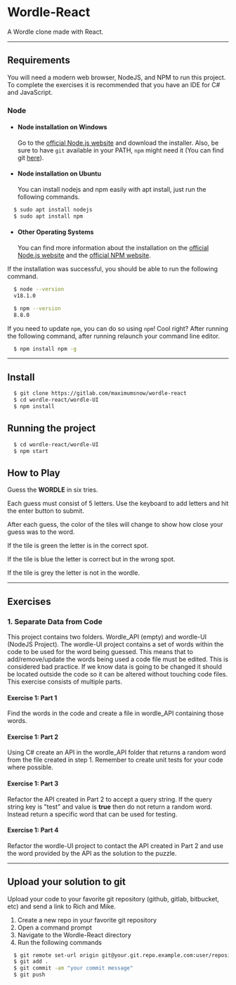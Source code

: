 # Wordle-React

A Wordle clone made with React.

---

## Requirements

You will need a modern web browser, NodeJS, and NPM to run this project.
To complete the exercises it is recommended that you have an IDE for C# and JavaScript.

### Node

- #### Node installation on Windows

   Go to the [official Node.js website](https://nodejs.org/) and download the installer.
Also, be sure to have `git` available in your PATH, `npm` might need it (You can find git [here](https://git-scm.com/)).

- #### Node installation on Ubuntu

  You can install nodejs and npm easily with apt install, just run the following commands.

```bash
  $ sudo apt install nodejs
  $ sudo apt install npm
```

- #### Other Operating Systems
  
  You can find more information about the installation on the [official Node.js website](https://nodejs.org/) and the [official NPM website](https://npmjs.org/).

If the installation was successful, you should be able to run the following command.

```bash
  $ node --version
  v18.1.0

  $ npm --version
  8.8.0
```

If you need to update `npm`, you can do so using `npm`! Cool right? After running the following command, after running relaunch your command line editor.

```bash
  $ npm install npm -g
```

---

## Install

```bash
  $ git clone https://gitlab.com/maximumsnow/wordle-react
  $ cd wordle-react/wordle-UI
  $ npm install
```

## Running the project

```bash
  $ cd wordle-react/wordle-UI
  $ npm start
```

## How to Play

Guess the **WORDLE** in six tries.

Each guess must consist of 5 letters. Use the keyboard to add letters and hit the enter button to submit.

After each guess, the color of the tiles will change to show how close your guess was to the word.

If the tile is green the letter is in the correct spot.

If the tile is blue the letter is correct but in the wrong spot.

If the tile is grey the letter is not in the wordle.

---

## Exercises

### 1. Separate Data from Code

This project contains two folders. Wordle_API (empty) and wordle-UI (NodeJS Project).
The wordle-UI project contains a set of words within the code to be used for the word being guessed. This means that to add/remove/update the words being used a code file must be edited. This is considered bad practice. If we know data is going to be changed it should be located outside the code so it can be altered without touching code files. This exercise consists of multiple parts.

#### Exercise 1: Part 1

Find the words in the code and create a file in wordle_API containing those words.

#### Exercise 1: Part 2

Using C# create an API in the wordle_API folder that returns a random word from the file created in step 1. Remember to create unit tests for your code where possible.

#### Exercise 1: Part 3

Refactor the API created in Part 2 to accept a query string. If the query string key is "test" and value is **true** then do not return a random word. Instead return a specific word that can be used for testing.

#### Exercise 1: Part 4

Refactor the wordle-UI project to contact the API created in Part 2 and use the word provided by the API as the solution to the puzzle.

---

## Upload your solution to git

Upload your code to your favorite git repository (github, gitlab, bitbucket, etc) and send a link to Rich and Mike.

1. Create a new repo in your favorite git repository
2. Open a command prompt
3. Navigate to the Wordle-React directory
4. Run the following commands

``` sh
  $ git remote set-url origin git@your.git.repo.example.com:user/repository2.git
  $ git add .
  $ git commit -am "your commit message"
  $ git push
```